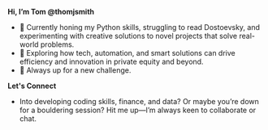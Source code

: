 **Hi, I’m Tom @thomjsmith**

- 🌱 Currently honing my Python skills, struggling to read Dostoevsky, and experimenting with creative solutions to novel projects that solve real-world problems.
- 👀 Exploring how tech, automation, and smart solutions can drive efficiency and innovation in private equity and beyond.
- 🚀 Always up for a new challenge.

**Let's Connect**
- Into developing coding skills, finance, and data? Or maybe you’re down for a bouldering session? Hit me up—I’m always keen to collaborate or chat.


